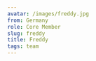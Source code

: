 ```yaml
---
avatar: /images/freddy.jpg
from: Germany
role: Core Member
slug: freddy
title: Freddy
tags: team
---
```


